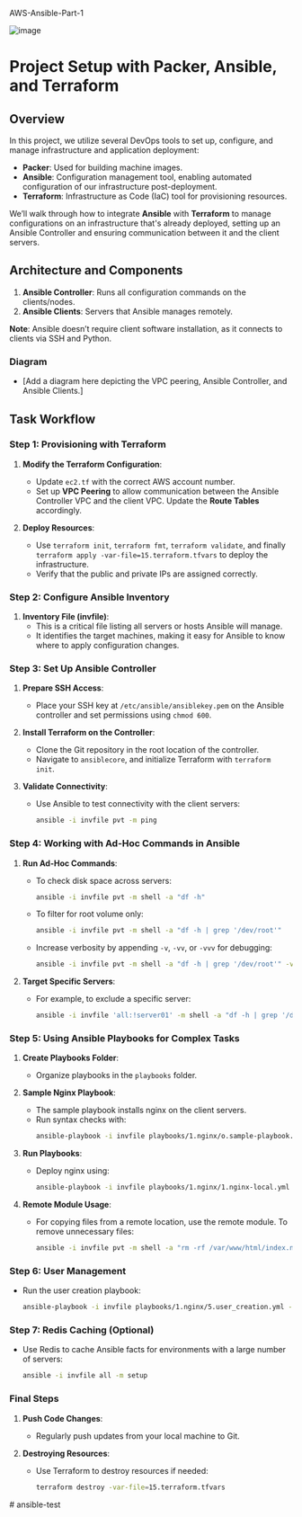 AWS-Ansible-Part-1

![image](https://github.com/user-attachments/assets/5cec40df-0b9a-4757-8399-d2fbe42fb064)

# Project Setup with Packer, Ansible, and Terraform

## Overview

In this project, we utilize several DevOps tools to set up, configure, and manage infrastructure and application deployment:
- **Packer**: Used for building machine images.
- **Ansible**: Configuration management tool, enabling automated configuration of our infrastructure post-deployment.
- **Terraform**: Infrastructure as Code (IaC) tool for provisioning resources.

We’ll walk through how to integrate **Ansible** with **Terraform** to manage configurations on an infrastructure that's already deployed, setting up an Ansible Controller and ensuring communication between it and the client servers.

## Architecture and Components

1. **Ansible Controller**: Runs all configuration commands on the clients/nodes.
2. **Ansible Clients**: Servers that Ansible manages remotely.

**Note**: Ansible doesn’t require client software installation, as it connects to clients via SSH and Python.

### Diagram
- [Add a diagram here depicting the VPC peering, Ansible Controller, and Ansible Clients.]

## Task Workflow

### Step 1: Provisioning with Terraform

1. **Modify the Terraform Configuration**:
   - Update `ec2.tf` with the correct AWS account number.
   - Set up **VPC Peering** to allow communication between the Ansible Controller VPC and the client VPC. Update the **Route Tables** accordingly.

2. **Deploy Resources**:
   - Use `terraform init`, `terraform fmt`, `terraform validate`, and finally `terraform apply -var-file=15.terraform.tfvars` to deploy the infrastructure.
   - Verify that the public and private IPs are assigned correctly.

### Step 2: Configure Ansible Inventory

1. **Inventory File (invfile)**:
   - This is a critical file listing all servers or hosts Ansible will manage.
   - It identifies the target machines, making it easy for Ansible to know where to apply configuration changes.

### Step 3: Set Up Ansible Controller

1. **Prepare SSH Access**:
   - Place your SSH key at `/etc/ansible/ansiblekey.pem` on the Ansible controller and set permissions using `chmod 600`.
   
2. **Install Terraform on the Controller**:
   - Clone the Git repository in the root location of the controller.
   - Navigate to `ansiblecore`, and initialize Terraform with `terraform init`.

3. **Validate Connectivity**:
   - Use Ansible to test connectivity with the client servers:
     ```bash
     ansible -i invfile pvt -m ping
     ```

### Step 4: Working with Ad-Hoc Commands in Ansible

1. **Run Ad-Hoc Commands**:
   - To check disk space across servers:
     ```bash
     ansible -i invfile pvt -m shell -a "df -h"
     ```
   - To filter for root volume only:
     ```bash
     ansible -i invfile pvt -m shell -a "df -h | grep '/dev/root'"
     ```
   - Increase verbosity by appending `-v`, `-vv`, or `-vvv` for debugging:
     ```bash
     ansible -i invfile pvt -m shell -a "df -h | grep '/dev/root'" -vv
     ```

2. **Target Specific Servers**:
   - For example, to exclude a specific server:
     ```bash
     ansible -i invfile 'all:!server01' -m shell -a "df -h | grep '/dev/root'" -v
     ```

### Step 5: Using Ansible Playbooks for Complex Tasks

1. **Create Playbooks Folder**:
   - Organize playbooks in the `playbooks` folder.

2. **Sample Nginx Playbook**:
   - The sample playbook installs nginx on the client servers.
   - Run syntax checks with:
     ```bash
     ansible-playbook -i invfile playbooks/1.nginx/o.sample-playbook.yml --syntax-check
     ```

3. **Run Playbooks**:
   - Deploy nginx using:
     ```bash
     ansible-playbook -i invfile playbooks/1.nginx/1.nginx-local.yml -vvv
     ```

4. **Remote Module Usage**:
   - For copying files from a remote location, use the remote module. To remove unnecessary files:
     ```bash
     ansible -i invfile pvt -m shell -a "rm -rf /var/www/html/index.nginx-debian.html" --become
     ```

### Step 6: User Management

- Run the user creation playbook:
  ```bash
  ansible-playbook -i invfile playbooks/1.nginx/5.user_creation.yml -vv
  ```

### Step 7: Redis Caching (Optional)

- Use Redis to cache Ansible facts for environments with a large number of servers:
  ```bash
  ansible -i invfile all -m setup
  ```

### Final Steps

1. **Push Code Changes**:
   - Regularly push updates from your local machine to Git.

2. **Destroying Resources**:
   - Use Terraform to destroy resources if needed:
     ```bash
     terraform destroy -var-file=15.terraform.tfvars
     ```
#   a n s i b l e - t e s t  
 